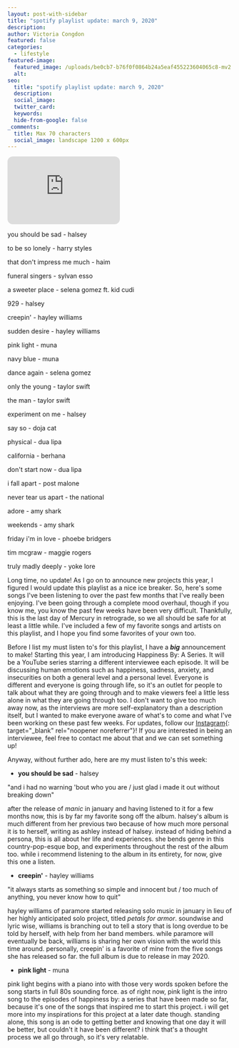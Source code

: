 ```yaml
---
layout: post-with-sidebar
title: "spotify playlist update: march 9, 2020"
description:
author: Victoria Congdon
featured: false
categories:
  - lifestyle
featured-image:
  featured_image: /uploads/be0cb7-b76f0f0864b24a5eaf455223604065c8-mv2.webp
  alt:
seo:
  title: "spotify playlist update: march 9, 2020"
  description:
  social_image:
  twitter_card:
  keywords:
  hide-from-google: false
_comments:
  title: Max 70 characters
  social_image: landscape 1200 x 600px
---
```


<div class="cms-embed" data-cms-embed="PGlmcmFtZSBzdHlsZT0iYm9yZGVyLXJhZGl1czoxMnB4OyIgc3JjPSJodHRwczovL29wZW4uc3BvdGlmeS5jb20vZW1iZWQvcGxheWxpc3QvM2l1R0NSa2N4MFVDZmF4djVtU2FSQz91dG1fc291cmNlPWdlbmVyYXRvciIgd2lkdGg9IjUwJSIgaGVpZ2h0PSIxNTIiIGZyYW1lYm9yZGVyPSIwIiBhbGxvd2Z1bGxzY3JlZW4gYWxsb3c9ImF1dG9wbGF5OyBjbGlwYm9hcmQtd3JpdGU7IGVuY3J5cHRlZC1tZWRpYTsgZnVsbHNjcmVlbjsgcGljdHVyZS1pbi1waWN0dXJlIiBsb2FkaW5nPSJsYXp5Ij48L2lmcmFtZT4="><iframe style="border-radius:12px;" src="https://open.spotify.com/embed/playlist/3iuGCRkcx0UCfaxv5mSaRC?utm_source=generator" width="50%" height="152" frameborder="0" allowfullscreen="" allow="autoplay; clipboard-write; encrypted-media; fullscreen; picture-in-picture" loading="lazy"></iframe></div>

you should be sad - halsey

to be so lonely - harry styles

that don't impress me much - haim

funeral singers - sylvan esso

a sweeter place - selena gomez ft. kid cudi

929 - halsey

creepin' - hayley williams

sudden desire - hayley williams

pink light - muna

navy blue - muna

dance again - selena gomez

only the young - taylor swift

the man - taylor swift

experiment on me - halsey

say so - doja cat

physical - dua lipa

california - berhana

don't start now - dua lipa

i fall apart - post malone

never tear us apart - the national

adore - amy shark

weekends - amy shark

friday i'm in love - phoebe bridgers

tim mcgraw - maggie rogers

truly madly deeply - yoke lore

Long time, no update! As I go on to announce new projects this year, I figured I would update this playlist as a nice ice breaker. So, here's some songs I've been listening to over the past few months that I've really been enjoying. I've been going through a complete mood overhaul, though if you know me, you know the past few weeks have been very difficult. Thankfully, this is the last day of Mercury in retrograde, so we all should be safe for at least a little while. I've included a few of my favorite songs and artists on this playlist, and I hope you find some favorites of your own too.

Before I list my must listen to's for this playlist, I have a **_big_** announcement to make! Starting this year, I am introducing Happiness By: A Series. It will be a YouTube series starring a different interviewee each episode. It will be discussing human emotions such as happiness, sadness, anxiety, and insecurities on both a general level and a personal level. Everyone is different and everyone is going through life, so it's an outlet for people to talk about what they are going through and to make viewers feel a little less alone in what they are going through too. I don't want to give too much away now, as the interviews are more self-explanatory than a description itself, but I wanted to make everyone aware of what's to come and what I've been working on these past few weeks. For updates, follow our [<u>Instagram</u>](https://www.instagram.com/theinbetween_blog/){: target="\_blank" rel="noopener noreferrer"}! If you are interested in being an interviewee, feel free to contact me about that and we can set something up!

Anyway, without further ado, here are my must listen to's this week:

- **you should be sad** \- halsey

"and i had no warning 'bout who you are / just glad i made it out without breaking down"

after the release of _manic_ in january and having listened to it for a few months now, this is by far my favorite song off the album. halsey's album is much different from her previous two because of how much more personal it is to herself, writing as ashley instead of halsey. instead of hiding behind a persona, this is all about her life and experiences. she bends genre in this country-pop-esque bop, and experiments throughout the rest of the album too. while i recommend listening to the album in its entirety, for now, give this one a listen.

- **creepin'** - hayley williams

"it always starts as something so simple and innocent but / too much of anything, you never know how to quit"

hayley williams of paramore started releasing solo music in january in lieu of her highly anticipated solo project, titled _petals for armor_. soundwise and lyric wise, williams is branching out to tell a story that is long overdue to be told by herself, with help from her band members. while paramore will eventually be back, williams is sharing her own vision with the world this time around. personally, creepin' is a favorite of mine from the five songs she has released so far. the full album is due to release in may 2020.

- **pink light** \- muna

pink light begins with a piano into with those very words spoken before the song starts in full 80s sounding force. as of right now, pink light is the intro song to the episodes of happiness by: a series that have been made so far, because it's one of the songs that inspired me to start this project. i will get more into my inspirations for this project at a later date though. standing alone, this song is an ode to getting better and knowing that one day it will be better, but couldn't it have been different? i think that's a thought process we all go through, so it's very relatable.
